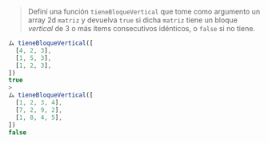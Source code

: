 > Definí una función `tieneBloqueVertical` que tome como argumento un array 2d `matriz` y devuelva `true` si dicha `matriz` tiene un bloque _vertical_ de 3 o más ítems consecutivos idénticos, o `false` si no tiene.
>
```javascript
ム tieneBloqueVertical([
  [4, 2, 3],
  [1, 5, 3],
  [1, 2, 3],
])
true
>
ム tieneBloqueVertical([
  [1, 2, 3, 4],
  [7, 2, 9, 2],
  [1, 8, 4, 5],
]) 
false
```
